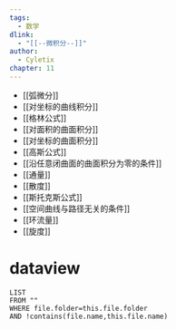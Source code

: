 ```yaml
---
tags:
  - 数学
dlink:
  - "[[--微积分--]]"
author:
  - Cyletix
chapter: 11
---
```

- [[弧微分]]
- [[对坐标的曲线积分]]
- [[格林公式]]
- [[对面积的曲面积分]]
- [[对坐标的曲面积分]]
- [[高斯公式]]
- [[沿任意闭曲面的曲面积分为零的条件]]
- [[通量]]
- [[散度]]
- [[斯托克斯公式]]
- [[空间曲线与路径无关的条件]]
- [[环流量]]
- [[旋度]]

# dataview
```dataview
LIST
FROM ""
WHERE file.folder=this.file.folder
AND !contains(file.name,this.file.name)
```
